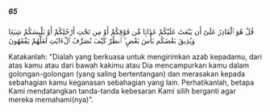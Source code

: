 ##### 65

<span class="ayah">قُلْ هُوَ ٱلْقَادِرُ عَلَىٰٓ أَن يَبْعَثَ عَلَيْكُمْ عَذَابًۭا مِّن فَوْقِكُمْ أَوْ مِن تَحْتِ أَرْجُلِكُمْ أَوْ يَلْبِسَكُمْ شِيَعًۭا وَيُذِيقَ بَعْضَكُم بَأْسَ بَعْضٍ ۗ ٱنظُرْ كَيْفَ نُصَرِّفُ ٱلْءَايَٰتِ لَعَلَّهُمْ يَفْقَهُونَ</span>

<span class="ayah_translation">Katakanlah: "Dialah yang berkuasa untuk mengirimkan azab kepadamu, dari atas kamu atau dari bawah kakimu atau Dia mencampurkan kamu dalam golongan-golongan (yang saling bertentangan) dan merasakan kepada sebahagian kamu keganasan sebahagian yang lain. Perhatikanlah, betapa Kami mendatangkan tanda-tanda kebesaran Kami silih berganti agar mereka memahami(nya)".</span>
